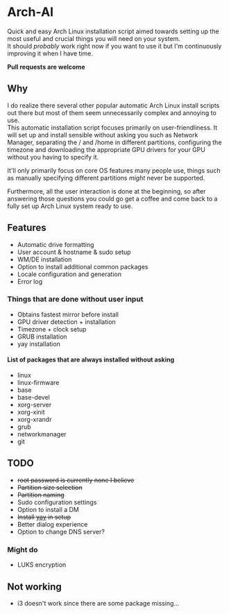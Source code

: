 # Arch-AI

Quick and easy Arch Linux installation script aimed towards setting up the most useful and crucial things you will need on your system.  
It should _probably_ work right now if you want to use it but I'm continuously improving it when I have time.

**Pull requests are welcome**

## Why

I do realize there several other popular automatic Arch Linux install scripts out there but most of them seem unnecessarily complex and annoying to use.  
This automatic installation script focuses primarily on user-friendliness. It will set up and install sensible without asking you such as Network Manager, separating the / and /home in different partitions, configuring the timezone and downloading the appropriate GPU drivers for your GPU without you having to specify it.

It'll only primarily focus on core OS features many people use, things such as manually specifying different partitions _might_ never be supported.

Furthermore, all the user interaction is done at the beginning, so after answering those questions you could go get a coffee and come back to a fully set up Arch Linux system ready to use.

## Features

- Automatic drive formatting
- User account & hostname & sudo setup
- WM/DE installation
- Option to install additional common packages
- Locale configuration and generation
- Error log

### Things that are done without user input

- Obtains fastest mirror before install
- GPU driver detection + installation
- Timezone + clock setup
- GRUB installation
- yay installation

#### List of packages that are always installed without asking

- linux
- linux-firmware
- base
- base-devel
- xorg-server
- xorg-xinit
- xorg-xrandr
- grub
- networkmanager
- git

## TODO

- ~~root password is currently none I believe~~
- ~~Partition size selection~~
- ~~Partition naming~~
- Sudo configuration settings
- Option to install a DM
- ~~Install [yay](https://github.com/Jguer/yay) in setup~~
- Better dialog experience
- Option to change DNS server?

### Might do

- LUKS encryption

## Not working

- i3 doesn't work since there are some package missing...
